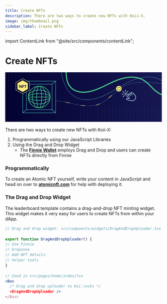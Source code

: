 ```yaml
---
title: Create NFTs
description: There are two ways to create new NFTs with Koii-X.
image: img/thumbnail.png
sidebar_label: Create NFTs
---
```


import ContentLink from "@site/src/components/contentLink";

# Create NFTs

![Banner](../img/Create_NFTs.png)

There are two ways to create new NFTs with Koii-X:

1. Programmatically using our JavaScript Libraries
2. Using the Drag and Drop Widget
   - The [**Finnie Wallet**](../integrating-wallets/finnie-wallet) employs Drag and Drop and users can create NFTs directly from Finnie

### Programmatically

To create an Atomic NFT yourself, write your content in JavaScript and head on over to [**atomicnft.com**](https://atomicnft.com) for help with deploying it.&#x20;

<ContentLink title="Deploy an Atomic NFT" description="koii network" link="https://atomicnft.com/en/Example-deployment-script" imageLink="https://atomicnft.com/assets/images/icons/Koii_Icon.png" />

### The Drag and Drop Widget

The leaderboard template contains a drag-and-drop NFT minting widget. This widget makes it very easy for users to create NFTs from within your dApp.

```jsx
// Drag and drop widget: src/compoents/widgets/DragAndDropUploader.tsx

export function DragAndDropUploader() {
// Use Finnie
// Dropzone
// Add NFT details
// helper tools
}

// Used in src/pages/home/index/tsx
<Box
  /* Drag and drop uploader to Koi.rocks */
  <DragAndDropUploader />
</Box>

```
